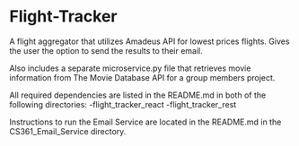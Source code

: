 # Flight-Tracker

A flight aggregator that utilizes Amadeus API for lowest prices flights. Gives the user the option to send the results to their email.

Also includes a separate microservice.py file that retrieves movie information from The Movie Database API for a group members project.

All required dependencies are listed in the README.md in both of the following directories:
-flight_tracker_react
-flight_tracker_rest

Instructions to run the Email Service are located in the README.md in the CS361_Email_Service directory.

